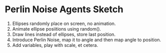 # Perlin Noise Agents Sketch

1. Ellipses randomly place on screen, no animation.
2. Animate ellipse posiitions using random().
3. Draw lines instead of ellipses, store last position.
4. Introduce Perlin Noise, map it to angle and then map angle to position.
5. Add variables, play with scale, et cetera. 